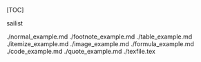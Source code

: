 [TOC]

<title>MarkTex特性说明</title>
<author>sailist</author>

<include>./normal_example.md</include>
<include>./footnote_example.md</include>
<include>./table_example.md</include>
<include>./itemize_example.md</include>
<include>./image_example.md</include>
<include>./formula_example.md</include>
<include>./code_example.md</include>
<include>./quote_example.md</include>
<include>./texfile.tex</include>
